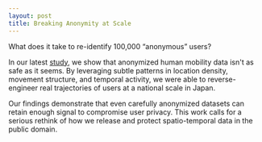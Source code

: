 ```yaml
---
layout: post
title: Breaking Anonymity at Scale
---
```


What does it take to re-identify 100,000 “anonymous” users?

In our latest [study](https://arxiv.org/abs/2506.05611), we show that anonymized human mobility data isn't as safe as it seems. By leveraging subtle patterns in location density, movement structure, and temporal activity, we were able to reverse-engineer real trajectories of users at a national scale in Japan.

Our findings demonstrate that even carefully anonymized datasets can retain enough signal to compromise user privacy. This work calls for a serious rethink of how we release and protect spatio-temporal data in the public domain. 
